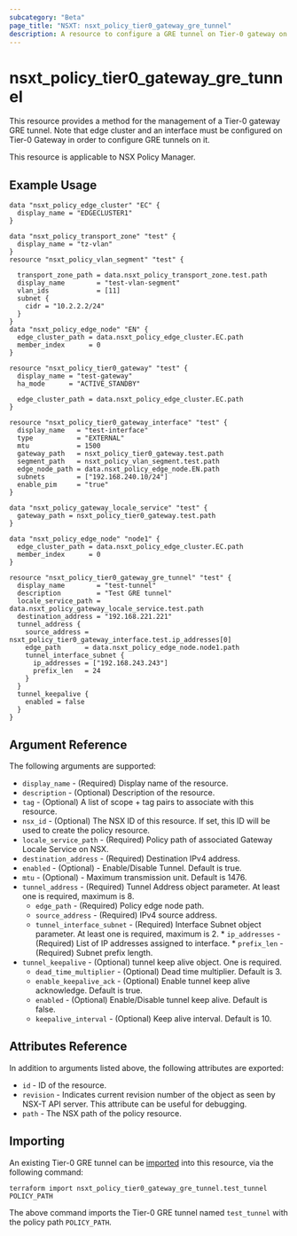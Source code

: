 ```yaml
---
subcategory: "Beta"
page_title: "NSXT: nsxt_policy_tier0_gateway_gre_tunnel"
description: A resource to configure a GRE tunnel on Tier-0 gateway on NSX Policy manager.
---
```


# nsxt_policy_tier0_gateway_gre_tunnel

This resource provides a method for the management of a Tier-0 gateway GRE tunnel. Note that edge cluster and an interface must be configured on Tier-0 Gateway in order to configure GRE tunnels on it.

This resource is applicable to NSX Policy Manager.

## Example Usage

```hcl
data "nsxt_policy_edge_cluster" "EC" {
  display_name = "EDGECLUSTER1"
}

data "nsxt_policy_transport_zone" "test" {
  display_name = "tz-vlan"
}
resource "nsxt_policy_vlan_segment" "test" {

  transport_zone_path = data.nsxt_policy_transport_zone.test.path
  display_name        = "test-vlan-segment"
  vlan_ids            = [11]
  subnet {
    cidr = "10.2.2.2/24"
  }
}
data "nsxt_policy_edge_node" "EN" {
  edge_cluster_path = data.nsxt_policy_edge_cluster.EC.path
  member_index      = 0
}

resource "nsxt_policy_tier0_gateway" "test" {
  display_name = "test-gateway"
  ha_mode      = "ACTIVE_STANDBY"

  edge_cluster_path = data.nsxt_policy_edge_cluster.EC.path
}

resource "nsxt_policy_tier0_gateway_interface" "test" {
  display_name   = "test-interface"
  type           = "EXTERNAL"
  mtu            = 1500
  gateway_path   = nsxt_policy_tier0_gateway.test.path
  segment_path   = nsxt_policy_vlan_segment.test.path
  edge_node_path = data.nsxt_policy_edge_node.EN.path
  subnets        = ["192.168.240.10/24"]
  enable_pim     = "true"
}

data "nsxt_policy_gateway_locale_service" "test" {
  gateway_path = nsxt_policy_tier0_gateway.test.path
}

data "nsxt_policy_edge_node" "node1" {
  edge_cluster_path = data.nsxt_policy_edge_cluster.EC.path
  member_index      = 0
}

resource "nsxt_policy_tier0_gateway_gre_tunnel" "test" {
  display_name        = "test-tunnel"
  description         = "Test GRE tunnel"
  locale_service_path = data.nsxt_policy_gateway_locale_service.test.path
  destination_address = "192.168.221.221"
  tunnel_address {
    source_address = nsxt_policy_tier0_gateway_interface.test.ip_addresses[0]
    edge_path      = data.nsxt_policy_edge_node.node1.path
    tunnel_interface_subnet {
      ip_addresses = ["192.168.243.243"]
      prefix_len   = 24
    }
  }
  tunnel_keepalive {
    enabled = false
  }
}
```

## Argument Reference

The following arguments are supported:

* `display_name` - (Required) Display name of the resource.
* `description` - (Optional) Description of the resource.
* `tag` - (Optional) A list of scope + tag pairs to associate with this resource.
* `nsx_id` - (Optional) The NSX ID of this resource. If set, this ID will be used to create the policy resource.
* `locale_service_path` - (Required) Policy path of associated Gateway Locale Service on NSX.
* `destination_address` - (Required) Destination IPv4 address.
* `enabled` - (Optional) - Enable/Disable Tunnel. Default is true.
* `mtu` - (Optional) - Maximum transmission unit. Default is 1476.
* `tunnel_address` - (Required) Tunnel Address object parameter. At least one is required, maximum is 8.
    * `edge_path` - (Required) Policy edge node path.
    * `source_address` - (Required) IPv4 source address.
    * `tunnel_interface_subnet` - (Required) Interface Subnet object parameter. At least one is required, maximum is 2.
          * `ip_addresses` - (Required) List of IP addresses assigned to interface.
          * `prefix_len` - (Required) Subnet prefix length.
* `tunnel_keepalive` - (Optional) tunnel keep alive object. One is required.
    * `dead_time_multiplier` - (Optional) Dead time multiplier. Default is 3.
    * `enable_keepalive_ack` - (Optional) Enable tunnel keep alive acknowledge. Default is true.
    * `enabled` - (Optional) Enable/Disable tunnel keep alive. Default is false.
    * `keepalive_interval` - (Optional) Keep alive interval. Default is 10.

## Attributes Reference

In addition to arguments listed above, the following attributes are exported:

* `id` - ID of the resource.
* `revision` - Indicates current revision number of the object as seen by NSX-T API server. This attribute can be useful for debugging.
* `path` - The NSX path of the policy resource.

## Importing

An existing Tier-0 GRE tunnel can be [imported][docs-import] into this resource, via the following command:

[docs-import]: https://developer.hashicorp.com/terraform/cli/import

```shell
terraform import nsxt_policy_tier0_gateway_gre_tunnel.test_tunnel POLICY_PATH
```

The above command imports the Tier-0 GRE tunnel named `test_tunnel` with the policy path `POLICY_PATH`.
